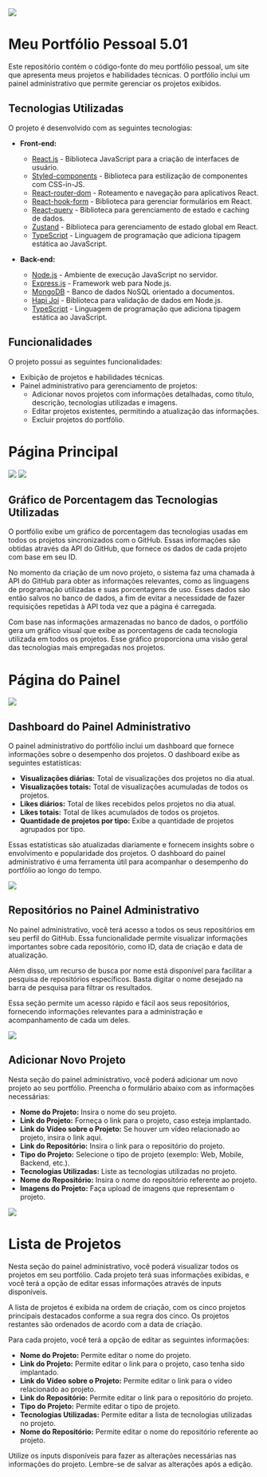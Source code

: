 <img src="https://i.imgur.com/r341iWP.png"/>

# Meu Portfólio Pessoal 5.01

Este repositório contém o código-fonte do meu portfólio pessoal, um site que apresenta meus projetos e habilidades técnicas. O portfólio inclui um painel administrativo que permite gerenciar os projetos exibidos.

## Tecnologias Utilizadas

O projeto é desenvolvido com as seguintes tecnologias:

- **Front-end:**
  - [React.js](https://reactjs.org/) - Biblioteca JavaScript para a criação de interfaces de usuário.
  - [Styled-components](https://styled-components.com/) - Biblioteca para estilização de componentes com CSS-in-JS.
  - [React-router-dom](https://reactrouter.com/) - Roteamento e navegação para aplicativos React.
  - [React-hook-form](https://react-hook-form.com/) - Biblioteca para gerenciar formulários em React.
  - [React-query](https://react-query.tanstack.com/) - Biblioteca para gerenciamento de estado e caching de dados.
  - [Zustand](https://github.com/pmndrs/zustand) - Biblioteca para gerenciamento de estado global em React.
  - [TypeScript](https://www.typescriptlang.org/) - Linguagem de programação que adiciona tipagem estática ao JavaScript.

- **Back-end:**
  - [Node.js](https://nodejs.org/) - Ambiente de execução JavaScript no servidor.
  - [Express.js](https://expressjs.com/) - Framework web para Node.js.
  - [MongoDB](https://www.mongodb.com/) - Banco de dados NoSQL orientado a documentos.
  - [Hapi Joi](https://hapi.dev/module/joi/) - Biblioteca para validação de dados em Node.js.
  - [TypeScript](https://www.typescriptlang.org/) - Linguagem de programação que adiciona tipagem estática ao JavaScript.

## Funcionalidades

O projeto possui as seguintes funcionalidades:

- Exibição de projetos e habilidades técnicas.
- Painel administrativo para gerenciamento de projetos:
  - Adicionar novos projetos com informações detalhadas, como título, descrição, tecnologias utilizadas e imagens.
  - Editar projetos existentes, permitindo a atualização das informações.
  - Excluir projetos do portfólio.

# Página Principal

<img src="https://i.imgur.com/ZU0f3IH.png"/>
<img src="https://i.imgur.com/UzucBIz.png"/>

## Gráfico de Porcentagem das Tecnologias Utilizadas

O portfólio exibe um gráfico de porcentagem das tecnologias usadas em todos os projetos sincronizados com o GitHub. Essas informações são obtidas através da API do GitHub, que fornece os dados de cada projeto com base em seu ID.

No momento da criação de um novo projeto, o sistema faz uma chamada à API do GitHub para obter as informações relevantes, como as linguagens de programação utilizadas e suas porcentagens de uso. Esses dados são então salvos no banco de dados, a fim de evitar a necessidade de fazer requisições repetidas à API toda vez que a página é carregada.

Com base nas informações armazenadas no banco de dados, o portfólio gera um gráfico visual que exibe as porcentagens de cada tecnologia utilizada em todos os projetos. Esse gráfico proporciona uma visão geral das tecnologias mais empregadas nos projetos.

# Página do Painel

<img src="https://i.imgur.com/GbifJkL.png"/>

## Dashboard do Painel Administrativo

O painel administrativo do portfólio inclui um dashboard que fornece informações sobre o desempenho dos projetos. O dashboard exibe as seguintes estatísticas:

- **Visualizações diárias:** Total de visualizações dos projetos no dia atual.
- **Visualizações totais:** Total de visualizações acumuladas de todos os projetos.
- **Likes diários:** Total de likes recebidos pelos projetos no dia atual.
- **Likes totais:** Total de likes acumulados de todos os projetos.
- **Quantidade de projetos por tipo:** Exibe a quantidade de projetos agrupados por tipo.

Essas estatísticas são atualizadas diariamente e fornecem insights sobre o envolvimento e popularidade dos projetos. O dashboard do painel administrativo é uma ferramenta útil para acompanhar o desempenho do portfólio ao longo do tempo.

<img src="https://i.imgur.com/RBjkxHI.png"/>

## Repositórios no Painel Administrativo

No painel administrativo, você terá acesso a todos os seus repositórios em seu perfil do GitHub. Essa funcionalidade permite visualizar informações importantes sobre cada repositório, como ID, data de criação e data de atualização.

Além disso, um recurso de busca por nome está disponível para facilitar a pesquisa de repositórios específicos. Basta digitar o nome desejado na barra de pesquisa para filtrar os resultados.

Essa seção permite um acesso rápido e fácil aos seus repositórios, fornecendo informações relevantes para a administração e acompanhamento de cada um deles.

<img src="https://i.imgur.com/Ns6AXZU.png"/>

## Adicionar Novo Projeto

Nesta seção do painel administrativo, você poderá adicionar um novo projeto ao seu portfólio. Preencha o formulário abaixo com as informações necessárias:

- **Nome do Projeto:** Insira o nome do seu projeto.
- **Link do Projeto:** Forneça o link para o projeto, caso esteja implantado.
- **Link do Vídeo sobre o Projeto:** Se houver um vídeo relacionado ao projeto, insira o link aqui.
- **Link do Repositório:** Insira o link para o repositório do projeto.
- **Tipo do Projeto:** Selecione o tipo de projeto (exemplo: Web, Mobile, Backend, etc.).
- **Tecnologias Utilizadas:** Liste as tecnologias utilizadas no projeto.
- **Nome do Repositório:** Insira o nome do repositório referente ao projeto.
- **Imagens do Projeto:** Faça upload de imagens que representam o projeto.

<img src="https://i.imgur.com/wzyUp60.png"/>

# Lista de Projetos

Nesta seção do painel administrativo, você poderá visualizar todos os projetos em seu portfólio. Cada projeto terá suas informações exibidas, e você terá a opção de editar essas informações através de inputs disponíveis.

A lista de projetos é exibida na ordem de criação, com os cinco projetos principais destacados conforme a sua regra dos cinco. Os projetos restantes são ordenados de acordo com a data de criação.

Para cada projeto, você terá a opção de editar as seguintes informações:

- **Nome do Projeto:** Permite editar o nome do projeto.
- **Link do Projeto:** Permite editar o link para o projeto, caso tenha sido implantado.
- **Link do Vídeo sobre o Projeto:** Permite editar o link para o vídeo relacionado ao projeto.
- **Link do Repositório:** Permite editar o link para o repositório do projeto.
- **Tipo do Projeto:** Permite editar o tipo de projeto.
- **Tecnologias Utilizadas:** Permite editar a lista de tecnologias utilizadas no projeto.
- **Nome do Repositório:** Permite editar o nome do repositório referente ao projeto.

Utilize os inputs disponíveis para fazer as alterações necessárias nas informações do projeto. Lembre-se de salvar as alterações após a edição.


